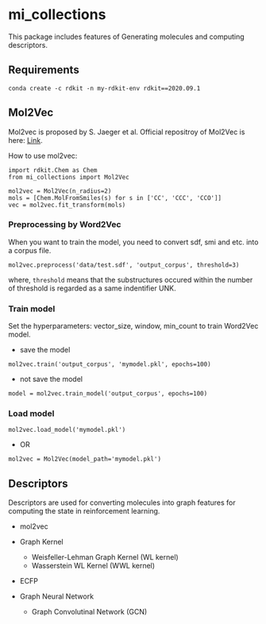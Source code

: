 # mi_collections
This package includes features of Generating molecules and computing descriptors.

## Requirements
```shell
conda create -c rdkit -n my-rdkit-env rdkit==2020.09.1
```

## Mol2Vec
Mol2vec is proposed by S. Jaeger et al. Official repositroy of Mol2Vec is here: [Link](https://github.com/samoturk/mol2vec). 

How to use mol2vec:

```
import rdkit.Chem as Chem
from mi_collections import Mol2Vec

mol2vec = Mol2Vec(n_radius=2)
mols = [Chem.MolFromSmiles(s) for s in ['CC', 'CCC', 'CCO']]
vec = mol2vec.fit_transform(mols)
```

### Preprocessing by Word2Vec
When you want to train the model, you need to convert sdf, smi and etc. into a corpus file.

```
mol2vec.preprocess('data/test.sdf', 'output_corpus', threshold=3)
```

where, `threshold` means that the substructures occured within the number of threshold is regarded as a same indentifier UNK.


### Train model
Set the hyperparameters: vector_size, window, min_count to train Word2Vec model.

- save the model

```
mol2vec.train('output_corpus', 'mymodel.pkl', epochs=100)
```

- not save the model

```
model = mol2vec.train_model('output_corpus', epochs=100)
```

### Load model

```
mol2vec.load_model('mymodel.pkl')
```

- OR

```
mol2vec = Mol2Vec(model_path='mymodel.pkl')
```

## Descriptors
Descriptors are used for converting molecules into graph features for computing the state in reinforcement learning. 

- mol2vec

- Graph Kernel
  - Weisfeller-Lehman Graph Kernel (WL kernel)
  - Wasserstein WL Kernel (WWL kernel)

- ECFP

- Graph Neural Network
  - Graph Convolutinal Network (GCN)